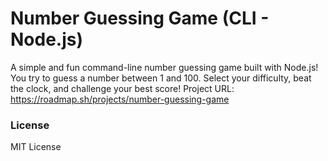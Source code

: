 # Number Guessing Game (CLI - Node.js)
A simple and fun command-line number guessing game built with Node.js!
You try to guess a number between 1 and 100. Select your difficulty, beat the clock, and challenge your best score!
Project URL: https://roadmap.sh/projects/number-guessing-game

### License
MIT License